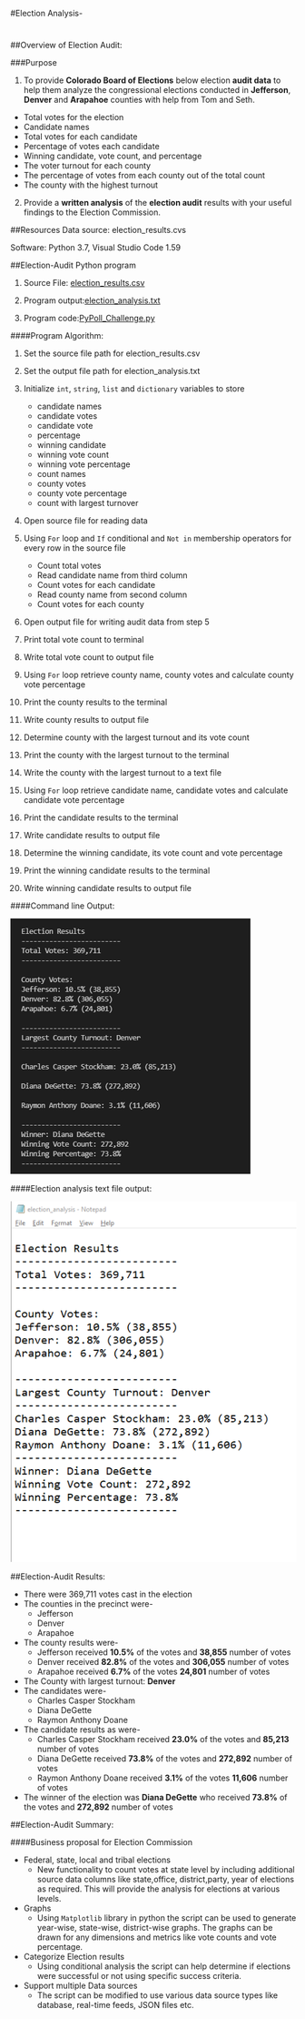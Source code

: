 #Election Analysis- 
#
##Overview of Election Audit: 

###Purpose
1) To provide **Colorado Board of Elections** below election **audit data** to help them analyze the congressional elections conducted in  **Jefferson**, **Denver** and **Arapahoe** counties with help from Tom and Seth.

-	Total votes for the election
-	Candidate names
-	Total votes for each candidate
-	Percentage of votes each candidate 
-	Winning candidate, vote count, and percentage
-	The voter turnout for each county
-	The percentage of votes from each county out of the total count
-	The county with the highest turnout


2) Provide a **written analysis** of the **election audit** results with your useful findings to the Election Commission.

##Resources
Data source: election_results.cvs

Software: Python 3.7, Visual Studio Code 1.59

##Election-Audit Python program

1) Source File: [election_results.csv](https://github.com/Sheetaltkr/Election_Analysis/blob/main/Resources/election_results.csv) 

2) Program output:[election_analysis.txt](https://github.com/Sheetaltkr/Election_Analysis/blob/main/analysis/election_analysis.txt)

3) Program code:[PyPoll_Challenge.py](https://github.com/Sheetaltkr/Election_Analysis/blob/main/PyPoll_Challenge.py)

####Program Algorithm:

1. Set the source file path for election_results.csv

2. Set the output file path for election_analysis.txt 

3. Initialize `int`, `string`, `list` and `dictionary` variables to store

	-	candidate names
	-	candidate votes
	-	candidate vote
	-	percentage
	-	winning candidate
	-	winning vote count
	-	winning vote percentage
	-	count names
	-	county votes
	-	county vote percentage
	-	count with largest turnover
	
4. Open source file for reading data

5. Using `For` loop and `If` conditional and `Not in` membership operators for every row in the source file 
 
	-	Count total votes 
	-	Read candidate name from third column
	-	Count votes for each candidate
	-	Read county name from second column
	-	Count votes for each county

6. Open output file for writing audit data from step 5
7. Print total vote count to terminal
8. Write total vote count to output file
9. Using `For` loop retrieve county name, county votes and calculate county vote percentage
10. Print the county results to the terminal
11. Write county results to output file
12. Determine county with the largest turnout and its vote count
13. Print the county with the largest turnout to the terminal
14. Write the county with the largest turnout to a text file
15. Using `For` loop retrieve candidate name, candidate votes and calculate candidate vote percentage
16. Print the candidate results to the terminal
11. Write candidate results to output file
12. Determine the winning candidate, its vote count and vote percentage
13. Print the winning candidate results to the terminal
11. Write winning candidate results to output file

####Command line Output:

![Command line output](https://github.com/Sheetaltkr/Election_Analysis/blob/main/analysis/Election_results_printed_to_commandLine.png)

####Election analysis text file output:

![Election_analysis.txt](https://github.com/Sheetaltkr/Election_Analysis/blob/main/analysis/Election_results_saved_textfile.png)

##Election-Audit Results:
-	There were 369,711 votes cast in the election
-	The counties in the precinct were-
	-	Jefferson
	-	Denver
	-	Arapahoe
-	The county results were-
	-	Jefferson received **10.5%** of the votes and **38,855** number of votes
	-	Denver received **82.8%** of the votes and **306,055** number of votes
	-	Arapahoe received **6.7%** of the votes **24,801** number of votes
-	The County  with largest turnout: **Denver**
-	The candidates were-
	-	Charles Casper Stockham
	-	Diana DeGette
	-	Raymon Anthony Doane
-	The candidate results as were-
	-	Charles Casper Stockham received **23.0%** of the votes and **85,213** number of votes
	-	Diana DeGette received **73.8%** of the votes and **272,892** number of votes
	-	Raymon Anthony Doane received **3.1%** of the votes **11,606** number of votes
-	The winner of the election was **Diana DeGette** who received  **73.8%** of the votes and **272,892** number of votes


##Election-Audit Summary: 

####Business proposal for Election Commission

- Federal, state, local and tribal elections
	- New functionality to count votes at state level by including additional source data columns like state,office, district,party, year of elections as required. This will provide the analysis for elections at  various levels.
- Graphs
	- Using `Matplotlib` library in python the script can be used to generate year-wise, state-wise, district-wise graphs. The graphs can be drawn for any dimensions and metrics like vote counts and vote percentage.
- Categorize Election results
	- Using conditional analysis the script can help determine if elections were successful or not using specific success criteria.
- Support multiple Data sources
	- The script can be modified to use various data source types like database, real-time feeds, JSON files etc.
